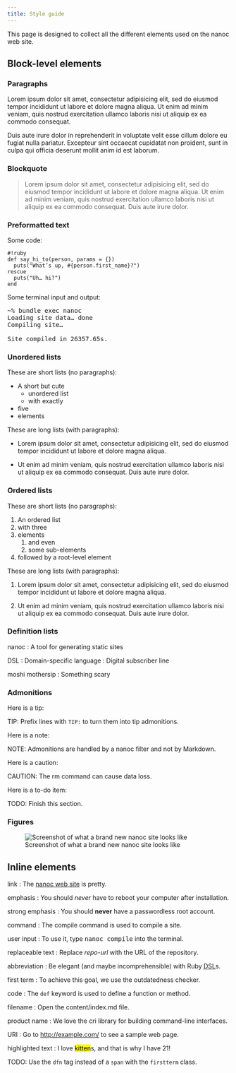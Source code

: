 ```yaml
---
title: Style guide
---
```


This page is designed to collect all the different elements used on the nanoc web site.

## Block-level elements

### Paragraphs

Lorem ipsum dolor sit amet, consectetur adipisicing elit, sed do eiusmod tempor incididunt ut labore et dolore magna aliqua. Ut enim ad minim veniam, quis nostrud exercitation ullamco laboris nisi ut aliquip ex ea commodo consequat.

Duis aute irure dolor in reprehenderit in voluptate velit esse cillum dolore eu fugiat nulla pariatur. Excepteur sint occaecat cupidatat non proident, sunt in culpa qui officia deserunt mollit anim id est laborum.

### Blockquote

> Lorem ipsum dolor sit amet, consectetur adipisicing elit, sed do eiusmod tempor incididunt ut labore et dolore magna aliqua. Ut enim ad minim veniam, quis nostrud exercitation ullamco laboris nisi ut aliquip ex ea commodo consequat. Duis aute irure dolor.

### Preformatted text

Some code:

	#!ruby
	def say_hi_to(person, params = {})
	  puts("What’s up, #{person.first_name}?")
	rescue
	  puts("Uh… hi?")
	end

Some terminal input and output:

<pre><span class="prompt">~%</span> <kbd>bundle exec nanoc</kbd>
Loading site data… done
Compiling site…

Site compiled in 26357.65s.</pre>

### Unordered lists

These are short lists (no paragraphs):

* A short but cute
	* unordered list
	* with exactly
* five
* elements

These are long lists (with paragraphs):

* Lorem ipsum dolor sit amet, consectetur adipisicing elit, sed do eiusmod tempor incididunt ut labore et dolore magna aliqua.

* Ut enim ad minim veniam, quis nostrud exercitation ullamco laboris nisi ut aliquip ex ea commodo consequat. Duis aute irure dolor.

### Ordered lists

These are short lists (no paragraphs):

1. An ordered list
2. with three
3. elements
	1. and even
	2. some sub-elements
4. followed by a root-level element

These are long lists (with paragraphs):

1. Lorem ipsum dolor sit amet, consectetur adipisicing elit, sed do eiusmod tempor incididunt ut labore et dolore magna aliqua.

2. Ut enim ad minim veniam, quis nostrud exercitation ullamco laboris nisi ut aliquip ex ea commodo consequat. Duis aute irure dolor.

### Definition lists

nanoc
: A tool for generating static sites

DSL
: Domain-specific language
: Digital subscriber line

moshi
mothersip
: Something scary

### Admonitions

Here is a tip:

TIP: Prefix lines with `TIP:` to turn them into tip admonitions.

Here is a note:

NOTE: Admonitions are handled by a nanoc filter and not by Markdown.

Here is a caution:

CAUTION: The <span class="command">rm</span> command can cause data loss.

Here is a to-do item:

TODO: Finish this section.

### Figures

<figure class="fullwidth">
	<img src="/assets/images/tutorial/default-site.png" alt="Screenshot of what a brand new nanoc site looks like">
	<figcaption>Screenshot of what a brand new nanoc site looks like</figcaption>
</figure>

## Inline elements

link
: The <a href="http://nanoc.ws/">nanoc web site</a> is pretty.

emphasis
: You should <em>never</em> have to reboot your computer after installation.

strong emphasis
: You should <strong>never</strong> have a passwordless root account.

command
: The <span class="command">compile</span> command is used to compile a site.

user input
: To use it, type <kbd>nanoc compile</kbd> into the terminal.

replaceable text
: Replace <var>repo-url</var> with the URL of the repository.

abbreviation
: Be elegant (and maybe incomprehensible) with Ruby <abbr title="domain specific language">DSL</abbr>s.

first term
: To achieve this goal, we use the <span class="firstterm">outdatedness checker</span>.

code
: The `def` keyword is used to define a function or method.

filename
: Open the <span class="filename">content/index.md</span> file.

product name
: We love the <span class="productname">cri</span> library for building command-line interfaces.

URI
: Go to <span class="uri">http://example.com/</span> to see a sample web page.

highlighted text
: I love <mark>kitten</mark>s, and that is why I have 21!

TODO: Use the `dfn` tag instead of a `span` with the `firstterm` class.
